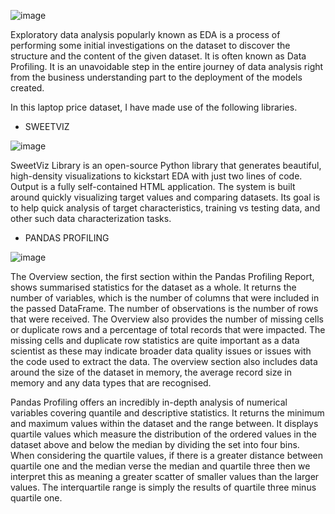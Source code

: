 ![image](https://user-images.githubusercontent.com/90493668/174610416-038df709-af98-4f6b-adaf-dd4327f43c74.png)

Exploratory data analysis popularly known as EDA is a process of performing some initial investigations on the dataset to discover the structure and the content of the given dataset. It is often known as Data Profiling. It is an unavoidable step in the entire journey of data analysis right from the business understanding part to the deployment of the models created.

In this laptop price dataset, I have made use of the following libraries.

- SWEETVIZ

![image](https://user-images.githubusercontent.com/90493668/174609457-4c94ffc4-63ab-49da-bff5-b0ecd0bf0cdb.png)

SweetViz Library is an open-source Python library that generates beautiful, high-density visualizations to kickstart EDA with just two lines of code. Output is a fully self-contained HTML application. The system is built around quickly visualizing target values and comparing datasets. Its goal is to help quick analysis of target characteristics, training vs testing data, and other such data characterization tasks.

- PANDAS PROFILING

![image](https://user-images.githubusercontent.com/90493668/174610086-d6b7ef39-f036-4bb4-81e7-661503d26d09.png)

The Overview section, the first section within the Pandas Profiling Report, shows summarised statistics for the dataset as a whole. It returns the number of variables, which is the number of columns that were included in the passed DataFrame. The number of observations is the number of rows that were received. The Overview also provides the number of missing cells or duplicate rows and a percentage of total records that were impacted. The missing cells and duplicate row statistics are quite important as a data scientist as these may indicate broader data quality issues or issues with the code used to extract the data. The overview section also includes data around the size of the dataset in memory, the average record size in memory and any data types that are recognised.

Pandas Profiling offers an incredibly in-depth analysis of numerical variables covering quantile and descriptive statistics. It returns the minimum and maximum values within the dataset and the range between. It displays quartile values which measure the distribution of the ordered values in the dataset above and below the median by dividing the set into four bins. When considering the quartile values, if there is a greater distance between quartile one and the median verse the median and quartile three then we interpret this as meaning a greater scatter of smaller values than the larger values. The interquartile range is simply the results of quartile three minus quartile one.
